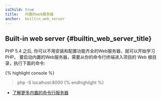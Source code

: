 ```yaml
---
isChild: true
title:   内置的web服务器
anchor:  builtin_web_server
---
```


## Built-in web server {#builtin_web_server_title}

PHP 5.4 之后, 你可以不用安装和配置功能齐全的Web服务器，就可以开始学习 PHP。
要启动内置的Web服务器，需要从你的命令行终端进入项目的 Web 根目录，执行下面的命令:

{% highlight console %}
> php -S localhost:8000
{% endhighlight %}

* [了解更多内置的命令行服务器][cli-server]


[cli-server]: http://php.net/features.commandline.webserver
